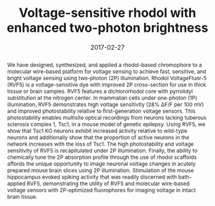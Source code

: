 ---
title: "Voltage-sensitive rhodol with enhanced two-photon brightness"
authors: ["RU Kulkarni", "DJ Kramer", "N Pourmandi", "K Karbasi", "HS Bateup", "EW Miller"]
venue: "Proceedings of the National Academy of Sciences"
year: 2017
date: 2017-02-27
draft: false
tags: ["voltage imaging", "two-photon microscopy", "fluorescent sensors", "neuronal activity", "epilepsy", "chemical biology", "optical recording"]

description: "Discover RhodolVoltageFluor-5 (RVF5), a bright and photostable voltage-sensitive dye optimized for two-photon imaging of neuronal activity in thick tissue and brain slices."
keywords: ["RhodolVoltageFluor-5", "RVF5", "voltage-sensitive dye", "two-photon microscopy", "neuronal voltage imaging", "Tsc1 knockout", "epilepsy model", "molecular wire", "rhodol chromophore"]
slug: "rhodol-voltage-sensor-two-photon-brightness"
toc: true
images: ["/images/rvf5-voltage-sensor-preview.png"] 
categories: ["Chemical Biology", "Publications"]
series: ["Voltage Imaging"]
featured: true
lastmod: 2025-05-24

# Social/Academic metadata
doi: "10.1073/pnas.1610791114"
publication_type: "journal"
academic_field: "Chemical Biology"

abstract: |
  We have designed, synthesized, and applied a rhodol-based chromophore to a molecular 
  wire-based platform for voltage sensing to achieve fast, sensitive, and bright voltage 
  sensing using two-photon (2P) illumination. Rhodol VoltageFluor-5 (RVF5) is a 
  voltage-sensitive dye with improved 2P cross-section for use in thick tissue or brain 
  samples. RVF5 features a dichlororhodol core with pyrrolidyl substitution at the 
  nitrogen center. In mammalian cells under one-photon (1P) illumination, RVF5 
  demonstrates high voltage sensitivity (28% ΔF/F per 100 mV) and improved photostability 
  relative to first-generation voltage sensors. This photostability enables multisite 
  optical recordings from neurons lacking tuberous sclerosis complex 1, Tsc1, in a mouse 
  model of genetic epilepsy. Using RVF5, we show that Tsc1 KO neurons exhibit increased 
  activity relative to wild-type neurons and additionally show that the proportion of 
  active neurons in the network increases with the loss of Tsc1. The high photostability 
  and voltage sensitivity of RVF5 is recapitulated under 2P illumination. Finally, the 
  ability to chemically tune the 2P absorption profile through the use of rhodol scaffolds 
  affords the unique opportunity to image neuronal voltage changes in acutely prepared 
  mouse brain slices using 2P illumination. Stimulation of the mouse hippocampus evoked 
  spiking activity that was readily discerned with bath-applied RVF5, demonstrating the 
  utility of RVF5 and molecular wire-based voltage sensors with 2P-optimized fluorophores 
  for imaging voltage in intact brain tissue.

summary: |
  Fast changes in membrane potential drive neuronal physiology, yet observing neuronal 
  activity noninvasively remains challenging. We report RhodolVoltageFluor-5 (RVF5), 
  an optical voltage reporter with improved photostability and brightness under both 
  one- and two-photon illumination. RVF5 enables robust voltage imaging in thick tissue 
  and brain slices, revealing increased neuronal activity in a mouse model of genetic 
  epilepsy.

links:
  - text: "Paper"
    url: "https://www.pnas.org/doi/10.1073/pnas.1610791114"
  - text: "Supporting Info"
    url: "https://www.pnas.org/doi/suppl/10.1073/pnas.1610791114/suppl_file/pnas.1610791114.sapp.pdf"
  - text: "DOI"
    url: "https://doi.org/10.1073/pnas.1610791114"
citation: "Kulkarni, R. U., Kramer, D. J., Pourmandi, N., Karbasi, K., Bateup, H. S., & Miller, E. W. (2017). Voltage-sensitive rhodol with enhanced two-photon brightness. Proceedings of the National Academy of Sciences, 114(11), 2813-2818."
---